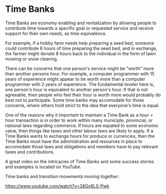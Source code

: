 Time Banks
==========

Time Banks are economy enabling and revitalization by allowing people to contribute time towards a specific goal or requested service and receive support for their own needs, as time equivalence.

For example, if a hobby farm needs help preparing a seed bed, someone could contribute 8 hours of time preparing the seed bed, and in exchange, the farmer might donate 8 hours back to the individual in the form of lawn mowing or snow clearing.

There can be concerns that one person's service might be "worth" more than another persons hour.  For example, a computer programmer with 15 years of experience might appear to be worth more than a computer programmer with 2 years of experience.  The fundamental leveler here is, one person's hour is equivalent to another person's hour.  If that is not agreeable, then people who feel their hour is worth more would probably do best not to participate.  Some time banks may accomodate for those concerns, where others hold strict to the idea that everyone's time is equal.

One of the reasons why it important to maintain a Time Bank as a hour = hour transaction is in order to work within many municiple, provincial, or national laws regarding commerce.  If hours are equated to some economic value, then things like taxes and other labour laws are likely to apply.  If a Time Banks wants to exchange hours for produce or currencies, then the Time Banks must have the administration and resources in place to accomodate those laws and obligations and members have to pay relevant taxes and contributions.

A great video on the intricacies of Time Banks and some success stories and examples is located on YouTube.

Time banks and transition movements moving together:

https://www.youtube.com/watch?v=38Gx8LS-Pwk

